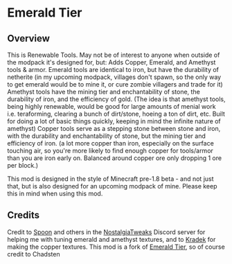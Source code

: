 # Emerald Tier

## Overview
This is Renewable Tools. May not be of interest to anyone when outside of the modpack it's designed for, but:
Adds Copper, Emerald, and Amethyst tools & armor.
Emerald tools are identical to iron, but have the durability of netherite (in my upcoming modpack, villages don't spawn, so the only way to get emerald would be to mine it, or cure zombie villagers and trade for it)
Amethyst tools have the mining tier and enchantability of stone, the durability of iron, and the efficiency of gold. (The idea is that amethyst tools, being highly renewable, would be good for large amounts of menial work i.e. teraforming, clearing a bunch of dirt/stone, hoeing a ton of dirt, etc. Built for doing a lot of basic things quickly, keeping in mind the infinite nature of amethyst)
Copper tools serve as a stepping stone between stone and iron, with the durability and enchantability of stone, but the mining tier and efficiency of iron. (a lot more copper than iron, especially on the surface touching air, so you're more likely to find enough copper for tools/armor than you are iron early on. Balanced around copper ore only dropping 1 ore per block.)

This mod is designed in the style of Minecraft pre-1.8 beta - and not just that, but is also designed for an upcoming modpack of mine. Please keep this in mind when using this mod.

## Credits
Credit to [Spoon](https://www.planetminecraft.com/member/spoonio/) and others in the [NostalgiaTweaks](https://github.com/Adrenix/Nostalgic-Tweaks) Discord server for helping me with tuning emerald and amethyst textures, and to [Kradek](https://github.com/Kradek200) for making the copper textures.
This mod is a fork of [Emerald Tier](https://github.com/chadsten/mc-emerald-tier), so of course credit to Chadsten